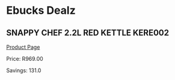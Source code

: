 
# Ebucks Dealz
## SNAPPY CHEF 2.2L RED KETTLE KERE002
[Product Page](https://www.ebucks.com/web/shop/productSelected.do?prodId=1155334177&catId=1157551679)

Price: R969.00

Savings: 131.0


	